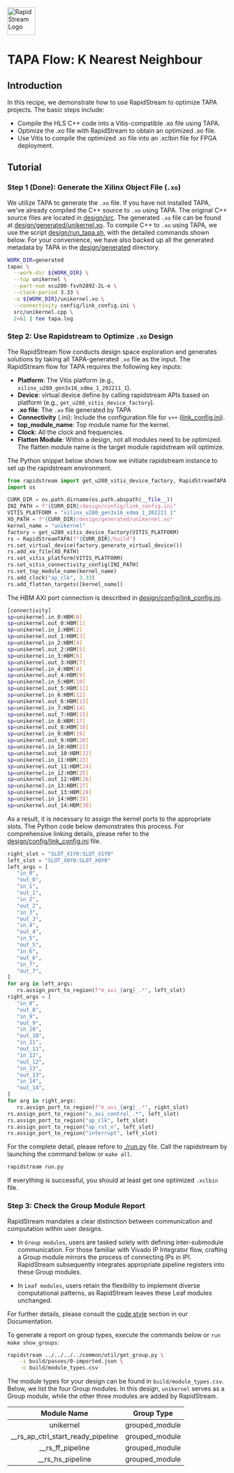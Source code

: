 <!--
Copyright (c) 2024 RapidStream Design Automation, Inc. and contributors.  All rights reserved.
The contributor(s) of this file has/have agreed to the RapidStream Contributor License Agreement.
-->

<img src="https://imagedelivery.net/AU8IzMTGgpVmEBfwPILIgw/1b565657-df33-41f9-f29e-0d539743e700/128" width="64px" alt="RapidStream Logo" />

# TAPA Flow: K Nearest Neighbour

## Introduction


In this recipe, we demonstrate how to use RapidStream to optimize TAPA projects. The basic steps include:

- Compile the HLS C++ code into a Vitis-compatible .xo file using TAPA.
- Optimize the .xo file with RapidStream to obtain an optimized .xo file.
- Use Vitis to compile the optimized .xo file into an .xclbin file for FPGA deployment.

## Tutorial

### Step 1 (Done): Generate the Xilinx Object File (`.xo`)


We utilize TAPA to generate the `.xo` file. If you have not installed TAPA, we've already compiled the C++ source to `.xo` using TAPA. The original C++ source files are located in [design/src](design/src). The generated `.xo` file can be found at [design/generated/unikernel.xo](design/generated/unikernel.xo). To compile C++ to `.xo` using TAPA, we use the script [design/run_tapa.sh](design/run_tapa.sh), with the detailed commands shown below. For your convenience, we have also backed up all the generated metadata by TAPA in the [design/generated](design/generated/) directory.

```bash
WORK_DIR=generated
tapac \
  --work-dir ${WORK_DIR} \
  --top unikernel \
  --part-num xcu280-fsvh2892-2L-e \
  --clock-period 3.33 \
  -o ${WORK_DIR}/unikernel.xo \
  --connectivity config/link_config.ini \
  src/unikernel.cpp \
  2>&1 | tee tapa.log

```

### Step 2: Use Rapidstream to Optimize `.xo` Design

The RapidStream flow conducts design space exploration and generates solutions  by taking all TAPA-generated `.xo` file as the input.
The RapidStream flow for TAPA requires the following key inputs:

- **Platform**: The Vitis platform (e.g., `xilinx_u280_gen3x16_xdma_1_202211_1`).
- **Device**: virtual device define by calling rapidstream APIs based on platform (e.g., `get_u280_vitis_device_factory`).
- **.xo file**: The `.xo` file generated by TAPA
- **Connectivity** (.ini): Include the configuration file for `v++` ([link_config.ini](design/config/run.py/link_config.ini)).
- **top_module_name**: Top module name for the kernel.
- **Clock**: All the clock and frequencies.
- **Flatten Module**: Within a design, not all modules need to be optimized. The flatten module name is the target module rapidstream will optimize.

The Python snippet below shows how we initiate rapidstream instance to set up the rapidstream environment.

```Python
from rapidstream import get_u280_vitis_device_factory, RapidStreamTAPA
import os

CURR_DIR = os.path.dirname(os.path.abspath(__file__))
INI_PATH = f"{CURR_DIR}/design/config/link_config.ini"
VITIS_PLATFORM = "xilinx_u280_gen3x16_xdma_1_202211_1"
XO_PATH = f"{CURR_DIR}/design/generated/unikernel.xo"
kernel_name = "unikernel"
factory = get_u280_vitis_device_factory(VITIS_PLATFORM)
rs = RapidStreamTAPA(f"{CURR_DIR}/build")
rs.set_virtual_device(factory.generate_virtual_device())
rs.add_xo_file(XO_PATH)
rs.set_vitis_platform(VITIS_PLATFORM)
rs.set_vitis_connectivity_config(INI_PATH)
rs.set_top_module_name(kernel_name)
rs.add_clock("ap_clk", 3.33)
rs.add_flatten_targets([kernel_name])
```

The HBM AXI port connection is described in [design/config/link_config.ini](design/config/run.py/link_config.ini).

```bash
[connectivity]
sp=unikernel.in_0:HBM[0]
sp=unikernel.out_0:HBM[1]
sp=unikernel.in_1:HBM[2]
sp=unikernel.out_1:HBM[3]
sp=unikernel.in_2:HBM[4]
sp=unikernel.out_2:HBM[5]
sp=unikernel.in_3:HBM[6]
sp=unikernel.out_3:HBM[7]
sp=unikernel.in_4:HBM[8]
sp=unikernel.out_4:HBM[9]
sp=unikernel.in_5:HBM[10]
sp=unikernel.out_5:HBM[11]
sp=unikernel.in_6:HBM[12]
sp=unikernel.out_6:HBM[13]
sp=unikernel.in_7:HBM[14]
sp=unikernel.out_7:HBM[15]
sp=unikernel.in_8:HBM[17]
sp=unikernel.out_8:HBM[18]
sp=unikernel.in_9:HBM[19]
sp=unikernel.out_9:HBM[20]
sp=unikernel.in_10:HBM[21]
sp=unikernel.out_10:HBM[22]
sp=unikernel.in_11:HBM[23]
sp=unikernel.out_11:HBM[24]
sp=unikernel.in_12:HBM[25]
sp=unikernel.out_12:HBM[26]
sp=unikernel.in_13:HBM[27]
sp=unikernel.out_13:HBM[28]
sp=unikernel.in_14:HBM[29]
sp=unikernel.out_14:HBM[30]
```

As a result, it is necessary to assign the kernel ports to the appropriate slots. The Python code below demonstrates this process. For comprehensive linking details, please refer to the [design/config/link_config.ini](design/config/run.py/link_config.ini) file.

 ```Python
right_slot = "SLOT_X1Y0:SLOT_X1Y0"
left_slot = "SLOT_X0Y0:SLOT_X0Y0"
left_args = [
    "in_0",
    "out_0",
    "in_1",
    "out_1",
    "in_2",
    "out_2",
    "in_3",
    "out_3",
    "in_4",
    "out_4",
    "in_5",
    "out_5",
    "in_6",
    "out_6",
    "in_7",
    "out_7",
]
for arg in left_args:
    rs.assign_port_to_region(f"m_axi_{arg}_.*", left_slot)
right_args = [
    "in_8",
    "out_8",
    "in_9",
    "out_9",
    "in_10",
    "out_10",
    "in_11",
    "out_11",
    "in_12",
    "out_12",
    "in_13",
    "out_13",
    "in_14",
    "out_14",
]
for arg in right_args:
    rs.assign_port_to_region(f"m_axi_{arg}_.*", right_slot)
rs.assign_port_to_region("s_axi_control_.*", left_slot)
rs.assign_port_to_region("ap_clk", left_slot)
rs.assign_port_to_region("ap_rst_n", left_slot)
rs.assign_port_to_region("interrupt", left_slot)
```

For the complete detail, please refore to [./run.py](./run.py) file. Call the rapidstream by launching the command below or `make all`.

```bash
rapidstream run.py
```

If everything is successful, you should at least get one optimized `.xclbin` file.



### Step 3: Check the Group Module Report


RapidStream mandates a clear distinction between communication and computation within user designs.

- In `Group modules`, users are tasked solely with defining inter-submodule communication. For those familiar with Vivado IP Integrator flow, crafting a Group module mirrors the process of connecting IPs in IPI. RapidStream subsequently integrates appropriate pipeline registers into these Group modules.

- In `Leaf modules`, users retain the flexibility to implement diverse computational patterns, as RapidStream leaves these Leaf modules unchanged.

For further details, please consult the [code style](https://docs.rapidstream-da.com/required-coding-style/) section in our Documentation.

To generate a report on group types, execute the commands below or `run make show_groups`:

```bash
rapidstream ../../../../common/util/get_group.py \
	-i build/passes/0-imported.json \
	-o build/module_types.csv
```

The module types for your design can be found in `build/module_types.csv`. Below, we list the four Group modules. In this design, `unikernel` serves as a Group module, while the other three modules are added by RapidStream.

| Module Name                      | Group Type     |
|:--------------------------------:|:--------------:|
| unikernel                        | grouped_module |
|__rs_ap_ctrl_start_ready_pipeline | grouped_module |
|__rs_ff_pipeline                  | grouped_module |
|__rs_hs_pipeline                  | grouped_module |
